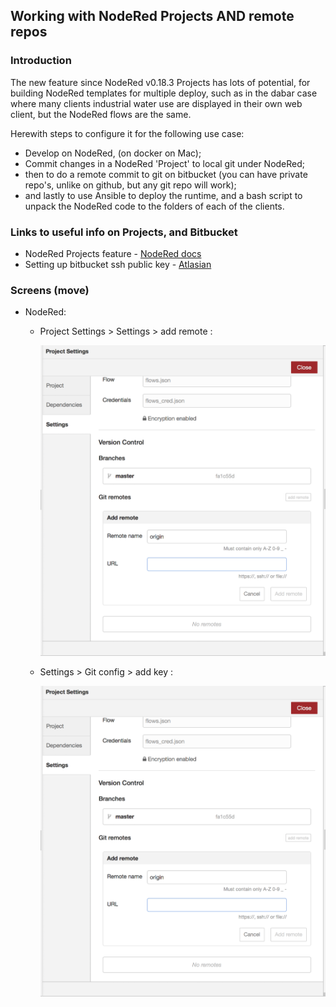 ## Working with NodeRed Projects AND remote repos

### Introduction

The new feature since NodeRed v0.18.3 Projects has lots of potential, for building NodeRed templates for multiple deploy, such as in the dabar case where many clients industrial water use are displayed in their own web client, but the NodeRed flows are the same.  

Herewith steps to configure it for the following use case:  
- Develop on NodeRed, (on docker on Mac);  
- Commit changes in a NodeRed 'Project' to local git under NodeRed;  
- then to do a remote commit to git on bitbucket (you can have private repo's, unlike on github, but any git repo will work);  
- and lastly to use Ansible to deploy the runtime, and a bash script to unpack the NodeRed code to the folders of each of the clients.  

### Links to useful info on Projects, and Bitbucket

- NodeRed Projects feature - [NodeRed docs](https://nodered.org/docs/user-guide/projects/)
- Setting up bitbucket ssh public key - [Atlasian](https://confluence.atlassian.com/bbkb/permission-denied-publickey-302811860.html)



### Screens (move)

- NodeRed:
  - Project Settings > Settings > add remote :  

    ![add remote](images/nodered_addremote.png)  

  - Settings > Git config > add key :  

    ![add key](images/nodered_addremote.png)
